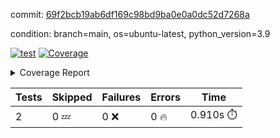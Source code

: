 commit: [69f2bcb19ab6df169c98bd9ba0e0a0dc52d7268a](https://github.com/rcmdnk/s3-reader/tree/69f2bcb19ab6df169c98bd9ba0e0a0dc52d7268a)

condition: branch=main, os=ubuntu-latest, python_version=3.9

[![test](https://github.com/rcmdnk/s3-reader/actions/workflows/test.yml/badge.svg)](https://github.com/rcmdnk/s3-reader/actions/runs/9056837482)
<a href="https://github.com/rcmdnk/s3-reader/blob/69f2bcb19ab6df169c98bd9ba0e0a0dc52d7268a/README.md"><img alt="Coverage" src="https://img.shields.io/badge/Coverage-44%25-orange.svg" /></a><details><summary>Coverage Report </summary><table><tr><th>File</th><th>Stmts</th><th>Miss</th><th>Cover</th><th>Missing</th></tr><tbody><tr><td colspan="5"><b>src/s3_reader</b></td></tr><tr><td>&nbsp; &nbsp;<a href="https://github.com/rcmdnk/s3-reader/blob/69f2bcb19ab6df169c98bd9ba0e0a0dc52d7268a/src/s3_reader/file.py">file.py</a></td><td>68</td><td>41</td><td>40%</td><td><a href="https://github.com/rcmdnk/s3-reader/blob/69f2bcb19ab6df169c98bd9ba0e0a0dc52d7268a/src/s3_reader/file.py#L54-L56">54&ndash;56</a>, <a href="https://github.com/rcmdnk/s3-reader/blob/69f2bcb19ab6df169c98bd9ba0e0a0dc52d7268a/src/s3_reader/file.py#L59">59</a>, <a href="https://github.com/rcmdnk/s3-reader/blob/69f2bcb19ab6df169c98bd9ba0e0a0dc52d7268a/src/s3_reader/file.py#L62-L68">62&ndash;68</a>, <a href="https://github.com/rcmdnk/s3-reader/blob/69f2bcb19ab6df169c98bd9ba0e0a0dc52d7268a/src/s3_reader/file.py#L71-L73">71&ndash;73</a>, <a href="https://github.com/rcmdnk/s3-reader/blob/69f2bcb19ab6df169c98bd9ba0e0a0dc52d7268a/src/s3_reader/file.py#L77-L83">77&ndash;83</a>, <a href="https://github.com/rcmdnk/s3-reader/blob/69f2bcb19ab6df169c98bd9ba0e0a0dc52d7268a/src/s3_reader/file.py#L87-L91">87&ndash;91</a>, <a href="https://github.com/rcmdnk/s3-reader/blob/69f2bcb19ab6df169c98bd9ba0e0a0dc52d7268a/src/s3_reader/file.py#L96-L122">96&ndash;122</a>, <a href="https://github.com/rcmdnk/s3-reader/blob/69f2bcb19ab6df169c98bd9ba0e0a0dc52d7268a/src/s3_reader/file.py#L125-L131">125&ndash;131</a></td></tr><tr><td><b>TOTAL</b></td><td><b>73</b></td><td><b>41</b></td><td><b>44%</b></td><td>&nbsp;</td></tr></tbody></table></details>

| Tests | Skipped | Failures | Errors | Time |
| ----- | ------- | -------- | -------- | ------------------ |
| 2 | 0 :zzz: | 0 :x: | 0 :fire: | 0.910s :stopwatch: |

